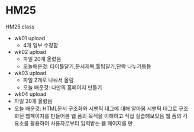 # HM25
HM25 class

* wk01 upload
  * 4개 일부 수정함
* wk02 upload
  * 파일 20개 올렸음
  * 오늘배운것: 타이틀달기,문서제목,툴팁달기,단락 나누기등등
* wk03 upload
  * 파일 2개로 나눠서 올림
  * 오늘 배운것: 나만의 홈페이지 만들기
* wk04 upload
 * 파일 20개 올렸음
 * 오늘 배운것: HTML문서 구조화와 시맨틱 태그에 대해 알아봄 
               시맨틱 태그로 구조화된 웹페이지를 만들어봄
               웹 폼의 목적을 이해하고 직접 실습해보았음
               웹 폼의 각 요소를 활용하여 사용자로부터 입력받는 웹 페이지를 만
